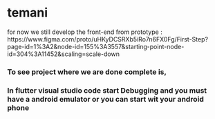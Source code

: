 # temani
<p>for now we still develop the front-end from prototype : https://www.figma.com/proto/uHKyDCSRXb5iRo7n6FX0Fg/First-Step?page-id=1%3A2&node-id=155%3A3557&starting-point-node-id=304%3A11452&scaling=scale-down</p>
<h3>To see project where we are done complete is,</h3>
<h3>In flutter visual studio code start Debugging and you must have a android emulator or you can start wit your android phone</h3>
